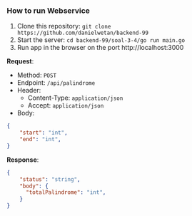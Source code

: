 ### How to run Webservice
1. Clone this repository:
    `git clone https://github.com/danielwetan/backend-99`
2. Start the server:
    `cd backend-99/soal-3-4/go run main.go`
3. Run app in the browser on the port http://localhost:3000


**Request**:
- Method: `POST`
- Endpoint: `/api/palindrome`
- Header:
    - Content-Type: `application/json`
    - Accept: `application/json`
- Body:
```json
{
    "start": "int",
    "end": "int",
}
```

**Response**:
```json
{
    "status": "string",
    "body": {
      "totalPalindrome": "int",
    }
}
```
